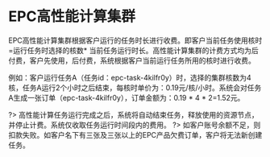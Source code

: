 # EPC高性能计算集群

EPC高性能计算集群根据客户运行的任务时长进行收费。即客户当前任务使用核时=运行任务时选择的核数* 当前任务运行时长。高性能计算集群的计费方式均为后付费，客户先使用，后付费，系统根据客户当前运行任务所用的核时进行收费。

例如：客户运行任务A（任务id：epc-task-4kilfr0y）时，选择的集群核数为4核，任务A运行2个小时之后结束，每核时单价为：0.19元/核/小时。系统会对任务A生成一张订单（epc-task-4kilfr0y），订单金额为：0.19 * 4 * 2=1.52元。


?> 高性能计算任务运行完成之后，系统将自动结束任务，释放使用的资源节点，并停止计费。系统仅收取任务运行时间段内的费用。
?> 如客户账号余额不足，则扣款失败。如客户名下有三张及三张以上的EPC产品欠费订单，客户将无法新创建任务。

